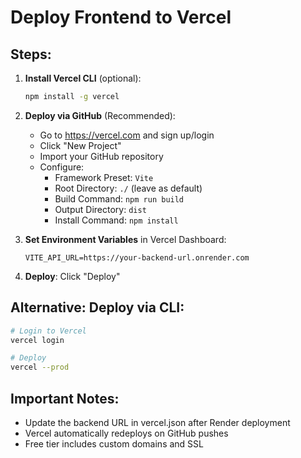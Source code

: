 # Deploy Frontend to Vercel

## Steps:

1. **Install Vercel CLI** (optional):
   ```bash
   npm install -g vercel
   ```

2. **Deploy via GitHub** (Recommended):
   - Go to https://vercel.com and sign up/login
   - Click "New Project"
   - Import your GitHub repository
   - Configure:
     - Framework Preset: `Vite`
     - Root Directory: `./` (leave as default)
     - Build Command: `npm run build`
     - Output Directory: `dist`
     - Install Command: `npm install`

3. **Set Environment Variables** in Vercel Dashboard:
   ```
   VITE_API_URL=https://your-backend-url.onrender.com
   ```

4. **Deploy**: Click "Deploy"

## Alternative: Deploy via CLI:
```bash
# Login to Vercel
vercel login

# Deploy
vercel --prod
```

## Important Notes:
- Update the backend URL in vercel.json after Render deployment
- Vercel automatically redeploys on GitHub pushes
- Free tier includes custom domains and SSL